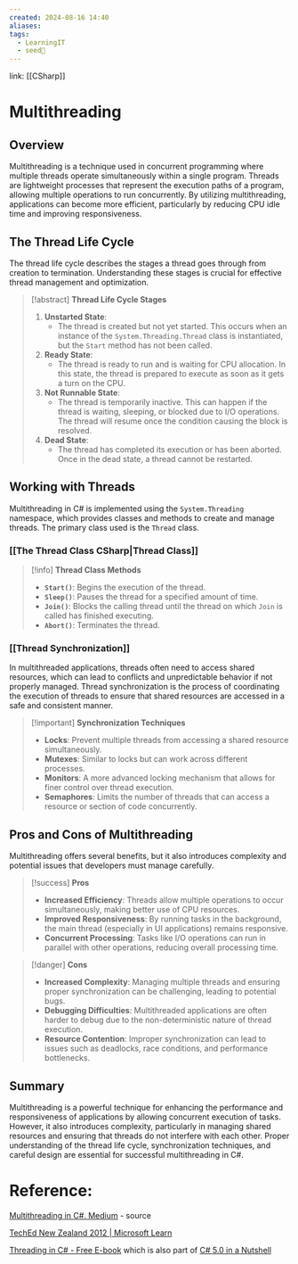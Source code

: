 ```yaml
---
created: 2024-08-16 14:40
aliases: 
tags:
  - LearningIT
  - seed🌱
---
```


link: [[CSharp]]

# Multithreading

## Overview

Multithreading is a technique used in concurrent programming where multiple threads operate simultaneously within a single program. Threads are lightweight processes that represent the execution paths of a program, allowing multiple operations to run concurrently. By utilizing multithreading, applications can become more efficient, particularly by reducing CPU idle time and improving responsiveness.

## The Thread Life Cycle

The thread life cycle describes the stages a thread goes through from creation to termination. Understanding these stages is crucial for effective thread management and optimization.

> [!abstract] **Thread Life Cycle Stages**
> 
> 1. **Unstarted State**:
>     - The thread is created but not yet started. This occurs when an instance of the `System.Threading.Thread` class is instantiated, but the `Start` method has not been called.
> 2. **Ready State**:
>     - The thread is ready to run and is waiting for CPU allocation. In this state, the thread is prepared to execute as soon as it gets a turn on the CPU.
> 3. **Not Runnable State**:
>     - The thread is temporarily inactive. This can happen if the thread is waiting, sleeping, or blocked due to I/O operations. The thread will resume once the condition causing the block is resolved.
> 4. **Dead State**:
>     - The thread has completed its execution or has been aborted. Once in the dead state, a thread cannot be restarted.

## Working with Threads

Multithreading in C# is implemented using the `System.Threading` namespace, which provides classes and methods to create and manage threads. The primary class used is the `Thread` class.

### [[The Thread Class CSharp|Thread Class]]

> [!info] **Thread Class Methods**
> 
> - **`Start()`**: Begins the execution of the thread.
> - **`Sleep()`**: Pauses the thread for a specified amount of time.
> - **`Join()`**: Blocks the calling thread until the thread on which `Join` is called has finished executing.
> - **`Abort()`**: Terminates the thread.

### [[Thread Synchronization]]

In multithreaded applications, threads often need to access shared resources, which can lead to conflicts and unpredictable behavior if not properly managed. Thread synchronization is the process of coordinating the execution of threads to ensure that shared resources are accessed in a safe and consistent manner.

> [!important] **Synchronization Techniques**
> 
> - **Locks**: Prevent multiple threads from accessing a shared resource simultaneously.
> - **Mutexes**: Similar to locks but can work across different processes.
> - **Monitors**: A more advanced locking mechanism that allows for finer control over thread execution.
> - **Semaphores**: Limits the number of threads that can access a resource or section of code concurrently.

## Pros and Cons of Multithreading

Multithreading offers several benefits, but it also introduces complexity and potential issues that developers must manage carefully.

> [!success] **Pros**
> 
> - **Increased Efficiency**: Threads allow multiple operations to occur simultaneously, making better use of CPU resources.
> - **Improved Responsiveness**: By running tasks in the background, the main thread (especially in UI applications) remains responsive.
> - **Concurrent Processing**: Tasks like I/O operations can run in parallel with other operations, reducing overall processing time.

> [!danger] **Cons**
> 
> - **Increased Complexity**: Managing multiple threads and ensuring proper synchronization can be challenging, leading to potential bugs.
> - **Debugging Difficulties**: Multithreaded applications are often harder to debug due to the non-deterministic nature of thread execution.
> - **Resource Contention**: Improper synchronization can lead to issues such as deadlocks, race conditions, and performance bottlenecks.

## Summary

Multithreading is a powerful technique for enhancing the performance and responsiveness of applications by allowing concurrent execution of tasks. However, it also introduces complexity, particularly in managing shared resources and ensuring that threads do not interfere with each other. Proper understanding of the thread life cycle, synchronization techniques, and careful design are essential for successful multithreading in C#.

# Reference:
[Multithreading in C#. Medium](https://medium.com/@jj09/multithreading-in-c-805a4f4b9e79) - source

[TechEd New Zealand 2012 | Microsoft Learn](http://channel9.msdn.com/Events/TechEd/NewZealand/TechEd-New-Zealand-2012/DEV402)

[Threading in C# - Free E-book](http://www.albahari.com/threading/) which is also part of [C# 5.0 in a Nutshell](http://www.amazon.com/5-0-Nutshell-The-Definitive-Reference/dp/1449320104)

